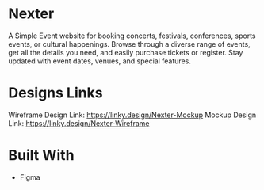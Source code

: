 # Nexter
A Simple Event website for booking concerts, festivals, conferences, sports events, or cultural happenings. Browse through a diverse range of events, get all the details you need, and easily purchase tickets or register. Stay updated with event dates, venues, and special features. 
# Designs Links
Wireframe Design Link: https://linky.design/Nexter-Mockup
Mockup Design Link: https://linky.design/Nexter-Wireframe 
# Built With
* Figma
